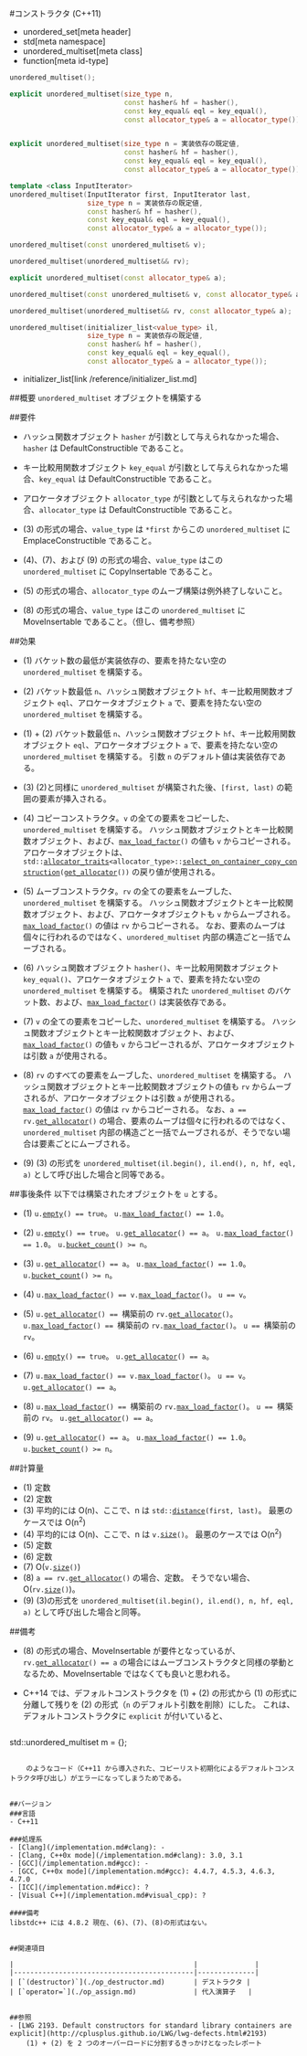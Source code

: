 #コンストラクタ (C++11)
* unordered_set[meta header]
* std[meta namespace]
* unordered_multiset[meta class]
* function[meta id-type]

```cpp
unordered_multiset();                                                     // (1) C++14

explicit unordered_multiset(size_type n,
                            const hasher& hf = hasher(),
                            const key_equal& eql = key_equal(),
                            const allocator_type& a = allocator_type());  // (2) C++14


explicit unordered_multiset(size_type n = 実装依存の既定値,
                            const hasher& hf = hasher(),
                            const key_equal& eql = key_equal(),
                            const allocator_type& a = allocator_type());  // (1) + (2) C++11

template <class InputIterator>
unordered_multiset(InputIterator first, InputIterator last,
                   size_type n = 実装依存の既定値,
                   const hasher& hf = hasher(),
                   const key_equal& eql = key_equal(),
                   const allocator_type& a = allocator_type());           // (3)

unordered_multiset(const unordered_multiset& v);                          // (4)

unordered_multiset(unordered_multiset&& rv);                              // (5)

explicit unordered_multiset(const allocator_type& a);                     // (6)

unordered_multiset(const unordered_multiset& v, const allocator_type& a); // (7)

unordered_multiset(unordered_multiset&& rv, const allocator_type& a);     // (8)

unordered_multiset(initializer_list<value_type> il,
                   size_type n = 実装依存の既定値,
                   const hasher& hf = hasher(),
                   const key_equal& eql = key_equal(),
                   const allocator_type& a = allocator_type());           // (9)
```
* initializer_list[link /reference/initializer_list.md]

##概要
`unordered_multiset` オブジェクトを構築する


##要件
- ハッシュ関数オブジェクト `hasher` が引数として与えられなかった場合、`hasher` は DefaultConstructible であること。

- キー比較用関数オブジェクト `key_equal` が引数として与えられなかった場合、`key_equal` は DefaultConstructible であること。

- アロケータオブジェクト `allocator_type` が引数として与えられなかった場合、`allocator_type` は DefaultConstructible であること。

- (3) の形式の場合、`value_type` は `*first` からこの `unordered_multiset` に EmplaceConstructible であること。

- (4)、(7)、および (9) の形式の場合、`value_type` はこの `unordered_multiset` に CopyInsertable であること。

- (5) の形式の場合、`allocator_type` のムーブ構築は例外終了しないこと。

- (8) の形式の場合、`value_type` はこの `unordered_multiset` に MoveInsertable であること。（但し、備考参照）


##効果

- (1)	バケット数の最低が実装依存の、要素を持たない空の `unordered_multiset` を構築する。

- (2)	バケット数最低 `n`、ハッシュ関数オブジェクト `hf`、キー比較用関数オブジェクト `eql`、アロケータオブジェクト `a` で、要素を持たない空の `unordered_multiset` を構築する。

- (1) + (2)	バケット数最低 `n`、ハッシュ関数オブジェクト `hf`、キー比較用関数オブジェクト `eql`、アロケータオブジェクト `a` で、要素を持たない空の `unordered_multiset` を構築する。
	引数 `n` のデフォルト値は実装依存である。

- (3)	(2)と同様に `unordered_multiset` が構築された後、`[first, last)` の範囲の要素が挿入される。

- (4)	コピーコンストラクタ。`v` の全ての要素をコピーした、`unordered_multiset` を構築する。
	ハッシュ関数オブジェクトとキー比較関数オブジェクト、および、[`max_load_factor`](./max_load_factor.md)`()` の値も `v` からコピーされる。
	アロケータオブジェクトは、`std::`[`allocator_traits`](/reference/memory/allocator_traits.md)`<allocator_type>::`[`select_on_container_copy_construction`](/reference/memory/allocator_traits/select_on_container_copy_construction.md)`(`[`get_allocator`](./get_allocator.md)`())` の戻り値が使用される。

- (5)	ムーブコンストラクタ。`rv` の全ての要素をムーブした、`unordered_multiset` を構築する。
	ハッシュ関数オブジェクトとキー比較関数オブジェクト、および、アロケータオブジェクトも `v` からムーブされる。
	[`max_load_factor`](./max_load_factor.md)`()` の値は `rv` からコピーされる。
	なお、要素のムーブは個々に行われるのではなく、`unordered_multiset` 内部の構造ごと一括でムーブされる。

- (6)	ハッシュ関数オブジェクト `hasher()`、キー比較用関数オブジェクト `key_equal()`、アロケータオブジェクト `a` で、要素を持たない空の `unordered_multiset` を構築する。
	構築された `unordered_multiset` のバケット数、および、[`max_load_factor`](./max_load_factor.md)`()` は実装依存である。

- (7)	`v` の全ての要素をコピーした、`unordered_multiset` を構築する。
	ハッシュ関数オブジェクトとキー比較関数オブジェクト、および、[`max_load_factor`](./max_load_factor.md)`()` の値も `v` からコピーされるが、アロケータオブジェクトは引数 `a` が使用される。

- (8)	`rv` のすべての要素をムーブした、`unordered_multiset` を構築する。
	ハッシュ関数オブジェクトとキー比較関数オブジェクトの値も `rv` からムーブされるが、アロケータオブジェクトは引数 `a` が使用される。
	[`max_load_factor`](./max_load_factor.md)`()` の値は `rv` からコピーされる。
	なお、`a == rv.`[`get_allocator`](./get_allocator.md)`()` の場合、要素のムーブは個々に行われるのではなく、`unordered_multiset` 内部の構造ごと一括でムーブされるが、そうでない場合は要素ごとにムーブされる。

- (9)	(3) の形式を `unordered_multiset(il.begin(), il.end(), n, hf, eql, a)` として呼び出した場合と同等である。


##事後条件
以下では構築されたオブジェクトを `u` とする。

- (1) `u.`[`empty`](./empty.md)`() == true`。
	`u.`[`max_load_factor`](./max_load_factor.md)`() == 1.0`。

- (2) `u.`[`empty`](./empty.md)`() == true`。
	`u.`[`get_allocator`](./get_allocator.md)`() == a`。
	`u.`[`max_load_factor`](./max_load_factor.md)`() == 1.0`。
	`u.`[`bucket_count`](./bucket_count.md)`() >= n`。

- (3) `u.`[`get_allocator`](./get_allocator.md)`() == a`。
	`u.`[`max_load_factor`](./max_load_factor.md)`() == 1.0`。
	`u.`[`bucket_count`](./bucket_count.md)`() >= n`。

- (4) `u.`[`max_load_factor`](./max_load_factor.md)`() == v.`[`max_load_factor`](./max_load_factor.md)`()`。
	`u == v`。

- (5) `u.`[`get_allocator`](./get_allocator.md)`() == `構築前の `rv.`[`get_allocator`](./get_allocator.md)`()`。
	`u.`[`max_load_factor`](./max_load_factor.md)`() == `構築前の `rv.`[`max_load_factor`](./max_load_factor.md)`()`。
	`u == `構築前の `rv`。

- (6) `u.`[`empty`](./empty.md)`() == true`。
	`u.`[`get_allocator`](./get_allocator.md)`() == a`。

- (7) `u.`[`max_load_factor`](./max_load_factor.md)`() == v.`[`max_load_factor`](./max_load_factor.md)`()`。
	`u == v`。
	`u.`[`get_allocator`](./get_allocator.md)`() == a`。

- (8) `u.`[`max_load_factor`](./max_load_factor.md)`() == `構築前の `rv.`[`max_load_factor`](./max_load_factor.md)`()`。
	`u == `構築前の `rv`。
	`u.`[`get_allocator`](./get_allocator.md)`() == a`。

- (9) `u.`[`get_allocator`](./get_allocator.md)`() == a`。
	`u.`[`max_load_factor`](./max_load_factor.md)`() == 1.0`。
	`u.`[`bucket_count`](./bucket_count.md)`() >= n`。


##計算量
- (1)	定数
- (2)	定数
- (3)	平均的には O(n)、ここで、n は `std::`[`distance`](/reference/iterator/distance.md)`(first, last)`。
	最悪のケースでは O(n<sup>2</sup>)
- (4)	平均的には O(n)、ここで、n は `v.`[`size`](./size.md)`()`。
	最悪のケースでは O(n<sup>2</sup>)
- (5)	定数
- (6)	定数
- (7)	O(`v.`[`size`](./size.md)`()`)
- (8)	`a == rv.`[`get_allocator`](./get_allocator.md)`()` の場合、定数。
	そうでない場合、O(`rv.`[`size`](./size.md)`()`)。
- (9)	(3)の形式を `unordered_multiset(il.begin(), il.end(), n, hf, eql, a)` として呼び出した場合と同等。


##備考
- (8) の形式の場合、MoveInsertable が要件となっているが、`rv.`[`get_allocator`](./get_allocator.md)`() == a` の場合にはムーブコンストラクタと同様の挙動となるため、MoveInsertable ではなくても良いと思われる。

- C++14 では、デフォルトコンストラクタを (1) + (2) の形式から (1) の形式に分離して残りを (2) の形式（`n` のデフォルト引数を削除）にした。
    これは、デフォルトコンストラクタに `explicit` が付いていると、

    ```cpp
std::unordered_multiset<int> m = {};
```

    のようなコード（C++11 から導入された、コピーリスト初期化によるデフォルトコンストラクタ呼び出し）がエラーになってしまうためである。


##バージョン
###言語
- C++11

###処理系
- [Clang](/implementation.md#clang): -
- [Clang, C++0x mode](/implementation.md#clang): 3.0, 3.1
- [GCC](/implementation.md#gcc): -
- [GCC, C++0x mode](/implementation.md#gcc): 4.4.7, 4.5.3, 4.6.3, 4.7.0
- [ICC](/implementation.md#icc): ?
- [Visual C++](/implementation.md#visual_cpp): ?

####備考
libstdc++ には 4.8.2 現在、(6)、(7)、(8)の形式はない。


##関連項目

|                                            |              |
|--------------------------------------------|--------------|
| [`(destructor)`](./op_destructor.md)       | デストラクタ |
| [`operator=`](./op_assign.md)              | 代入演算子   |


##参照
- [LWG 2193. Default constructors for standard library containers are explicit](http://cplusplus.github.io/LWG/lwg-defects.html#2193)  
    (1) + (2) を 2 つのオーバーロードに分割するきっかけとなったレポート

